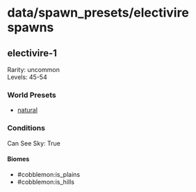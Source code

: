 # data/spawn_presets/electivire spawns  
  
## electivire-1  
Rarity: uncommon  
Levels: 45-54  
  
### World Presets  
* [natural](/data/world_presets/natural.md)  
  
### Conditions  
Can See Sky: True  
  
#### Biomes  
  * #cobblemon:is_plains
  * #cobblemon:is_hills
  
